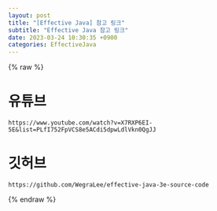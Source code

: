 ```yaml
---  
layout: post  
title: "[Effective Java] 참고 링크"  
subtitle: "Effective Java 참고 링크"  
date: 2023-03-24 10:30:35 +0900  
categories: EffectiveJava  
---  
```

{% raw %}  
  
# 유튜브  
	https://www.youtube.com/watch?v=X7RXP6EI-5E&list=PLfI752FpVCS8e5ACdi5dpwLdlVkn0QgJJ  
  
# 깃허브  
	https://github.com/WegraLee/effective-java-3e-source-code  
  
{% endraw %}